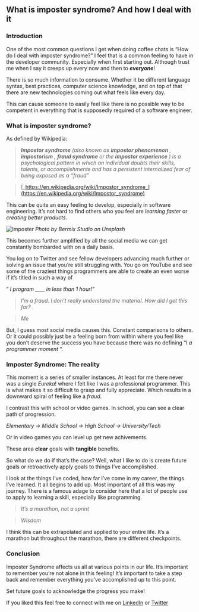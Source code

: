 ## What is imposter syndrome? And how I deal with it

### Introduction

One of the most common questions I get when doing coffee chats is “How do I deal with imposter syndrome?” I feel that is a common feeling to have in the developer community. Especially when first starting out. Although trust me when I say it creeps up every now and then to **_everyone_**!

There is so much information to consume. Whether it be different language syntax, best practices, computer science knowledge, and on top of that there are new technologies coming out what feels like every day.

This can cause someone to easily feel like there is no possible way to be competent in everything that is supposedly required of a software engineer.

### What is imposter syndrome?

As defined by Wikipedia:

> **_Impostor syndrome_** _(also known as_ **_impostor phenomenon_** _,_ **_impostorism_** _,_ **_fraud syndrome_** _or the_ **_impostor experience_** _) is a psychological pattern in which an individual doubts their skills, talents, or accomplishments and has a persistent internalized fear of being exposed as a “fraud”_

> [_https://en.wikipedia.org/wiki/Impostor_syndrome_](https://en.wikipedia.org/wiki/Impostor_syndrome)

This can be quite an easy feeling to develop, especially in software engineering. It’s not hard to find others who you feel are _learning faster_ or _creating better products_.

![Imposter](https://cdn.hashnode.com/res/hashnode/image/upload/v1648046295542/7ZK1OSas0.jpeg)
_Photo by Bermix Studio on Unsplash_

This becomes further amplified by all the social media we can get constantly bombarded with on a daily basis.

You log on to Twitter and see fellow developers advancing much further or solving an issue that you’re still struggling with. You go on YouTube and see some of the craziest things programmers are able to create an even worse if it’s titled in such a way of

“ _I program \_\_\_\_ in less than 1 hour!”_

> _I’m a fraud. I don’t really understand the material. How did I get this far?_

> _Me_

But, I guess most social media causes this. Constant comparisons to others. Or it could possibly just be a feeling born from within where you feel like you don’t deserve the success you have because there was no defining “I _a programmer moment_ “.

### Imposter Syndrome: The reality

This moment is a series of smaller instances. At least for me there never was a single _Eureka_! where I felt like I was a professional programmer. This is what makes it so difficult to grasp and fully appreciate. Which results in a downward spiral of feeling like a _fraud_.

I contrast this with school or video games. In school, you can see a clear path of progression.

_Elementary -> Middle School -> High School -> University/Tech_

Or in video games you can level up get new achivements.

These area **clear** goals with **tangible** benefits.

So what do we do if that’s the case? Well, what I like to do is create future goals or retroactively apply goals to things I’ve accomplished.

I look at the things I’ve coded, how far I’ve come in my career, the things I’ve learned. It all begins to add up. Most important of all this was my journey. There is a famous adage to consider here that a lot of people use to apply to learning a skill, especially like programming.

> _It’s a marathon, not a sprint_

> _Wisdom_

I think this can be extrapolated and applied to your entire life. It’s a marathon but throughout the marathon, there are different checkpoints.

### Conclusion

Imposter Syndrome affects us all at various points in our life. It’s important to remember you’re not alone in this feeling! It’s important to take a step back and remember everything you’ve accomplished up to this point.

Set future goals to acknowledge the progress you make!

If you liked this feel free to connect with me on [LinkedIn](https://www.linkedin.com/in/diego-ballesteros-9468a7136/) or [Twitter](https://twitter.com/relatablecoder)
